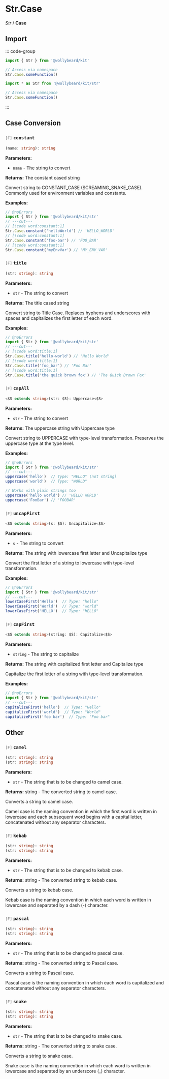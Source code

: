 # Str.Case

_Str_ / **Case**

## Import

::: code-group

```typescript [Namespace]
import { Str } from '@wollybeard/kit'

// Access via namespace
Str.Case.someFunction()
```

```typescript [Barrel]
import * as Str from '@wollybeard/kit/str'

// Access via namespace
Str.Case.someFunction()
```

:::

## Case Conversion

### <span style="opacity: 0.6; font-weight: normal; font-size: 0.85em;">`[F]`</span> `constant`

```typescript
(name: string): string
```

<SourceLink href="https://github.com/jasonkuhrt/kit/blob/main/./src/domains/str/case/case.ts#L60" />

**Parameters:**

- `name` - The string to convert

**Returns:** The constant cased string

Convert string to CONSTANT_CASE (SCREAMING_SNAKE_CASE). Commonly used for environment variables and constants.

**Examples:**

```typescript twoslash
// @noErrors
import { Str } from '@wollybeard/kit/str'
// ---cut---
// [!code word:constant:1]
Str.Case.constant('helloWorld') // 'HELLO_WORLD'
// [!code word:constant:1]
Str.Case.constant('foo-bar') // 'FOO_BAR'
// [!code word:constant:1]
Str.Case.constant('myEnvVar') // 'MY_ENV_VAR'
```

### <span style="opacity: 0.6; font-weight: normal; font-size: 0.85em;">`[F]`</span> `title`

```typescript
(str: string): string
```

<SourceLink href="https://github.com/jasonkuhrt/kit/blob/main/./src/domains/str/case/case.ts#L75" />

**Parameters:**

- `str` - The string to convert

**Returns:** The title cased string

Convert string to Title Case. Replaces hyphens and underscores with spaces and capitalizes the first letter of each word.

**Examples:**

```typescript twoslash
// @noErrors
import { Str } from '@wollybeard/kit/str'
// ---cut---
// [!code word:title:1]
Str.Case.title('hello-world') // 'Hello World'
// [!code word:title:1]
Str.Case.title('foo_bar') // 'Foo Bar'
// [!code word:title:1]
Str.Case.title('the quick brown fox') // 'The Quick Brown Fox'
```

### <span style="opacity: 0.6; font-weight: normal; font-size: 0.85em;">`[F]`</span> `capAll`

```typescript
<$S extends string>(str: $S): Uppercase<$S>
```

<SourceLink href="https://github.com/jasonkuhrt/kit/blob/main/./src/domains/str/case/case.ts#L97" />

**Parameters:**

- `str` - The string to convert

**Returns:** The uppercase string with Uppercase type

Convert string to UPPERCASE with type-level transformation. Preserves the uppercase type at the type level.

**Examples:**

```typescript twoslash
// @noErrors
import { Str } from '@wollybeard/kit/str'
// ---cut---
uppercase('hello')  // Type: "HELLO" (not string)
uppercase('world')  // Type: "WORLD"

// Works with plain strings too
uppercase('hello world') // 'HELLO WORLD'
uppercase('FooBar') // 'FOOBAR'
```

### <span style="opacity: 0.6; font-weight: normal; font-size: 0.85em;">`[F]`</span> `uncapFirst`

```typescript
<$S extends string>(s: $S): Uncapitalize<$S>
```

<SourceLink href="https://github.com/jasonkuhrt/kit/blob/main/./src/domains/str/case/case.ts#L113" />

**Parameters:**

- `s` - The string to convert

**Returns:** The string with lowercase first letter and Uncapitalize type

Convert the first letter of a string to lowercase with type-level transformation.

**Examples:**

```typescript twoslash
// @noErrors
import { Str } from '@wollybeard/kit/str'
// ---cut---
lowerCaseFirst('Hello')  // Type: "hello"
lowerCaseFirst('World')  // Type: "world"
lowerCaseFirst('HELLO')  // Type: "hELLO"
```

### <span style="opacity: 0.6; font-weight: normal; font-size: 0.85em;">`[F]`</span> `capFirst`

```typescript
<$S extends string>(string: $S): Capitalize<$S>
```

<SourceLink href="https://github.com/jasonkuhrt/kit/blob/main/./src/domains/str/case/case.ts#L129" />

**Parameters:**

- `string` - The string to capitalize

**Returns:** The string with capitalized first letter and Capitalize type

Capitalize the first letter of a string with type-level transformation.

**Examples:**

```typescript twoslash
// @noErrors
import { Str } from '@wollybeard/kit/str'
// ---cut---
capitalizeFirst('hello')  // Type: "Hello"
capitalizeFirst('world')  // Type: "World"
capitalizeFirst('foo bar')  // Type: "Foo bar"
```

## Other

### <span style="opacity: 0.6; font-weight: normal; font-size: 0.85em;">`[F]`</span> `camel`

```typescript
(str: string): string
(str: string): string
```

<SourceLink href="https://github.com/jasonkuhrt/kit/blob/main/./node_modules/.pnpm/es-toolkit@1.39.10/node_modules/es-toolkit/dist/string/camelCase.d.ts#L17" />

**Parameters:**

- `str` - The string that is to be changed to camel case.

**Returns:** string - The converted string to camel case.

Converts a string to camel case.

Camel case is the naming convention in which the first word is written in lowercase and each subsequent word begins with a capital letter, concatenated without any separator characters.

### <span style="opacity: 0.6; font-weight: normal; font-size: 0.85em;">`[F]`</span> `kebab`

```typescript
(str: string): string
(str: string): string
```

<SourceLink href="https://github.com/jasonkuhrt/kit/blob/main/./node_modules/.pnpm/es-toolkit@1.39.10/node_modules/es-toolkit/dist/string/kebabCase.d.ts#L15" />

**Parameters:**

- `str` - The string that is to be changed to kebab case.

**Returns:** string - The converted string to kebab case.

Converts a string to kebab case.

Kebab case is the naming convention in which each word is written in lowercase and separated by a dash (-) character.

### <span style="opacity: 0.6; font-weight: normal; font-size: 0.85em;">`[F]`</span> `pascal`

```typescript
(str: string): string
(str: string): string
```

<SourceLink href="https://github.com/jasonkuhrt/kit/blob/main/./node_modules/.pnpm/es-toolkit@1.39.10/node_modules/es-toolkit/dist/string/pascalCase.d.ts#L15" />

**Parameters:**

- `str` - The string that is to be changed to pascal case.

**Returns:** string - The converted string to Pascal case.

Converts a string to Pascal case.

Pascal case is the naming convention in which each word is capitalized and concatenated without any separator characters.

### <span style="opacity: 0.6; font-weight: normal; font-size: 0.85em;">`[F]`</span> `snake`

```typescript
(str: string): string
(str: string): string
```

<SourceLink href="https://github.com/jasonkuhrt/kit/blob/main/./node_modules/.pnpm/es-toolkit@1.39.10/node_modules/es-toolkit/dist/string/snakeCase.d.ts#L15" />

**Parameters:**

- `str` - The string that is to be changed to snake case.

**Returns:** string - The converted string to snake case.

Converts a string to snake case.

Snake case is the naming convention in which each word is written in lowercase and separated by an underscore (_) character.
